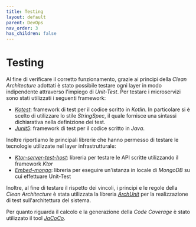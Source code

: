 ```yaml
---
title: Testing
layout: default
parent: DevOps
nav_order: 3
has_children: false
---
```


# Testing

Al fine di verificare il corretto funzionamento, grazie ai principi della *Clean Architecture* adottati è stato possibile testare ogni layer in modo indipendente attraverso l'impiego di *Unit-Test*. 
Per testare i microservizi sono stati utilizzati i seguenti framework: 

+ [*Kotest*](https://kotest.io/): framework di test per il codice scritto in *Kotlin*. In particolare si è scelto di utilizzare lo stile *StringSpec*, il quale fornisce una sintassi dichiarativa nella definizione dei test. 
+ [*Junit5*](https://junit.org/junit5/): framework di test per il codice scritto in *Java*. 

Inoltre riportiamo le principali librerie che hanno permesso di testare le tecnologie utilizzate nel layer infrastrutturale: 

+ [*Ktor-server-test-host*](https://ktor.io/docs/testing.html): libreria per testare le API scritte utilizzando il framework *Ktor*
+ [*Embed-mongo*](https://github.com/flapdoodle-oss/de.flapdoodle.embed.mongo): libreria per eseguire un'istanza in locale di *MongoDB* su cui effettuare Unit-Test

Inoltre, al fine di testare il rispetto dei vincoli, i principi e le regole della *Clean Architecture* è stata utilizzata la libreria [*ArchUnit*](https://www.archunit.org/) per la realizzazione di test sull'architettura del sistema.

Per quanto riguarda il calcolo e la generazione della *Code Coverage* è stato utilizzato il tool [*JaCoCo*](https://www.jacoco.org/jacoco/index.html).